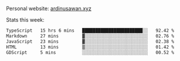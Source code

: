 Personal website: [ardinusawan.xyz](https://ardinusawan.xyz)

Stats this week:
<!--START_SECTION:waka-->

```txt
TypeScript   15 hrs 6 mins   ███████████████████████░░   92.42 %
Markdown     27 mins         ▓░░░░░░░░░░░░░░░░░░░░░░░░   02.76 %
JavaScript   23 mins         ▓░░░░░░░░░░░░░░░░░░░░░░░░   02.38 %
HTML         13 mins         ▒░░░░░░░░░░░░░░░░░░░░░░░░   01.42 %
GDScript     5 mins          ░░░░░░░░░░░░░░░░░░░░░░░░░   00.52 %
```

<!--END_SECTION:waka-->
